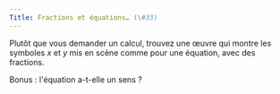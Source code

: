 ```yaml
---
Title: Fractions et équations… (\#33)
---
```


Plutôt que vous demander un calcul, trouvez une œuvre qui montre les symboles $x$ et $y$ mis en scène comme pour une équation, avec des fractions.

Bonus : l'équation a-t-elle un sens ?
